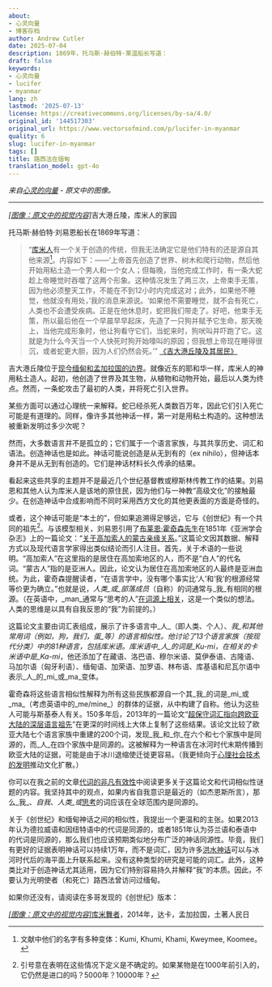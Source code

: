 ```yaml
---
about:
- 心灵向量
- 博客存档
author: Andrew Cutler
date: 2025-07-04
description: 1869年，托马斯·赫伯特·莱温船长写道：
draft: false
keywords:
- 心灵向量
- lucifer
- myanmar
lang: zh
lastmod: '2025-07-13'
license: https://creativecommons.org/licenses/by-sa/4.0/
original_id: '144517303'
original_url: https://www.vectorsofmind.com/p/lucifer-in-myanmar
quality: 6
slug: lucifer-in-myanmar
tags: []
title: 路西法在缅甸
translation_model: gpt-4o
---
```


*来自[心灵的向量](https://www.vectorsofmind.com/p/lucifer-in-myanmar) - 原文中的图像。*

---

[*[图像：原文中的视觉内容]*](https://substackcdn.com/image/fetch/$s_!8LHe!,f_auto,q_auto:good,fl_progressive:steep/https%3A%2F%2Fsubstack-post-media.s3.amazonaws.com%2Fpublic%2Fimages%2F2409a707-ece0-4a2a-b2a7-1ae303517fee_3264x1958.jpeg)吉大港丘陵，库米人的家园

托马斯·赫伯特·刘易恩船长在1869年写道：

> “[库米人](https://en.wikipedia.org/wiki/Khumi_people)有一个关于创造的传统，但我无法确定它是他们特有的还是源自其他来源[^1]。内容如下：——‘上帝首先创造了世界、树木和爬行动物，然后他开始用粘土造一个男人和一个女人；但每晚，当他完成工作时，有一条大蛇趁上帝睡觉时吞噬了这两个形象。这种情况发生了两三次，上帝束手无策，因为他必须整天工作，不能在不到12小时内完成这对；此外，如果他不睡觉，他就没有用处，’我的消息来源说。‘如果他不需要睡觉，就不会有死亡，人类也不会遭受疾病。正是在他休息时，蛇把我们带走了。好吧，他束手无策，所以最后他在一个早晨早早起床，先造了一只狗并赋予它生命，那天晚上，当他完成形象时，他让狗看守它们，当蛇来时，狗吠叫并吓跑了它。这就是为什么今天当一个人快死时狗开始嚎叫的原因；但我想上帝现在睡得很沉，或者蛇更大胆，因为人们仍然会死。’” [《吉大港丘陵及其居民》](https://ia801307.us.archive.org/31/items/cu31924023625936/cu31924023625936.pdf)

吉大港丘陵位于[现今缅甸和孟加拉国的边界](https://www.google.com/maps/place/Chittagong+Hill+Tracts/@22.4671093,90.8757945,8z/data=!3m1!4b1!4m6!3m5!1s0x3752b28e0a33e231:0x80794600bd8d2efe!8m2!3d22.5092405!4d92.2236667!16zL20vMDF6angw?entry=ttu)。就像近东的耶和华一样，库米人的神用粘土造人。起初，他创造了世界及其生物，从植物和动物开始，最后以人类为终点。然而，一条蛇攻击了最初的人类，并将死亡引入世界。

某些方面可以通过心理统一来解释。蛇已经杀死人类数百万年，因此它们引入死亡可能是有道理的。同样，像许多其他神话一样，第一对是用粘土构造的。这种想法被重新发明过多少次呢？

然而，大多数语言并不是孤立的；它们属于一个语言家族，与其共享历史、词汇和语法。创造神话也是如此。神话可能说创造是从无到有的（ex nihilo），但神话本身并不是从无到有创造的。它们是神话材料长久传承的结果。

看起来这些共享的主题并不是最近几个世纪基督教或穆斯林传教工作的结果。刘易恩和其他人认为库米人是该地的原住民，因为他们与一神教“高级文化”的接触最少。在创造神话中合成影响而不同时采用西方文化的其他更表面的方面是奇怪的。

或者，这个神话可能是“本土的”，但如果追溯得足够远，它与《创世纪》有一个共同的祖先[^2]。与该模型相关，刘易恩引用了[布莱恩·霍奇森先生](https://en.wikipedia.org/wiki/Brian_Houghton_Hodgson)在1851年《亚洲学会杂志》上的一篇论文：“[关于高加索人的蒙古亲缘关系](https://www.biodiversitylibrary.org/item/124456#page/46/mode/1up)。”这篇论文因其数据、解释方式以及现代语言学家得出类似结论而引人注目。首先，关于术语的一些说明。“高加索人”在这里指的是居住在高加索地区的人，而不是“白人”的代名词。“蒙古人”指的是亚洲人。因此，论文认为居住在高加索地区的人最终是亚洲血统。为此，霍奇森提醒读者，“在语言学中，没有哪个事实比‘人’和‘我’的根源经常等价更为确立。”也就是说，_人类_或_部落成员_（自称）的词通常与_我_有相同的根源。（在英语中，_man_通常与“思考的人”[在词源上相关](https://www.etymonline.com/word/man#etymonline_v_6766)，这是一个类似的想法。人类的思维是以具有自我反思的“我”为前提的。）

这篇论文主要由词汇表组成，展示了许多语言中_人_（即人类、个人）、_我_和其他常用词（例如，_狗，我们，蛋_等）的语言相似性。他讨论了13个语言家族（按现代分类）中的81种语言，包括库米语。库米语中_人_的词是_Ku-mi_，在相关的卡米语中是_Ka-mi_，他还添加了在藏语、洛巴语、穆尔米语、莫伊泰语、古隆语、马加尔语（匈牙利语）、缅甸语、加荣语、加罗语、林布语、库基语和尼瓦尔语中表示_人_的_mi_或_ma_变体。

霍奇森将这些语言相似性解释为所有这些民族都源自一个其_我_的词是_mi_或_ma_（考虑英语中的_me/mine_）的群体的证据，从中构建了自称。他认为这些人可能与斯基泰人有关。150多年后，2013年的一篇论文“[超保守词汇指向跨欧亚大陆的深层语言祖先](https://www.pnas.org/doi/full/10.1073/pnas.1218726110)”在更深的时间线上大体上复制了这些结果。该论文比较了欧亚大陆七个语言家族中重建的200个词，发现_我_和_你_在六个和七个家族中是同源的，而_人_在四个家族中是同源的。这被解释为一种语言在冰河时代末期传播到欧亚大陆的证据，可能是由于冰川退缩使迁徙更容易。（我更倾向于[心理社会技术的发明](https://www.vectorsofmind.com/p/the-snake-cult-of-consciousness)推动文化扩散。）

你可以在我之前的文章[代词的非凡有效性](https://www.vectorsofmind.com/p/the-unreasonable-effectiveness-of)中阅读更多关于这篇论文和代词相似性谜题的内容。我坚持其中的观点，如果内省自我意识是最近的（如杰恩斯所言），那么_我_、_自我_、_人类_或_[思考](https://www.vectorsofmind.com/p/evidence-for-global-cultural-diffusion)的词应该在全球范围内是同源的。

关于《创世纪》和缅甸神话之间的相似性，我提出一个更温和的主张。如果2013年认为德拉威语和因纽特语中的代词是同源的，或者1851年认为芬兰语和泰语中的代词是同源的，那么我们也应该预期类似地分布广泛的神话同源性。毕竟，我们有更好的证据表明神话可以持续1万年，而不是词汇，因为许多[洪水神话](https://www.theatlantic.com/science/archive/2022/10/indigenous-aboriginal-ice-age-stories-true/671681/)可以与冰河时代后的海平面上升联系起来。没有这种类型的研究是可能的词汇。此外，这种类比对于创造神话尤其适用，因为它们特别容易持久并解释“我”的本质。因此，不要认为光明使者（和死亡）路西法曾访问过缅甸。

如果你还没有，请阅读在多哥发现的《创世纪》版本：

[*[图像：原文中的视觉内容]*](https://substackcdn.com/image/fetch/$s_!4bbq!,f_auto,q_auto:good,fl_progressive:steep/https%3A%2F%2Fsubstack-post-media.s3.amazonaws.com%2Fpublic%2Fimages%2F04a45d5e-e105-4815-93ec-8d75ab994e7e_800x1067.jpeg)[库米舞者](https://commons.wikimedia.org/wiki/File:Khumi_Dancer,_Indigenous_People%27s_Day,_2014,_Dhaka,_Bangladesh_%C2%A9_Biplob_Rahman-1.jpg)，2014年，达卡，孟加拉国，土著人民日

[^1]: 文献中他们的名字有多种变体：Kumi, Khumi, Khami, Kweymee, Koomee。

[^2]: 引号意在表明在这些情况下定义是不确定的。如果某物是在1000年前引入的，它仍然是进口的吗？5000年？10000年？
